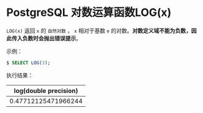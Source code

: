 # PostgreSQL 对数运算函数LOG(x)

`LOG(x)` 返回 `x` 的 `自然对数` ， `x` 相对于基数 `e` 的对数。**对数定义域不能为负数，因此传入负数时会抛出错误提示**。

示例：

```sql
$ SELECT LOG(3);
```

执行结果：

|log(double precision)|
|-----|
|0.47712125471966244|
